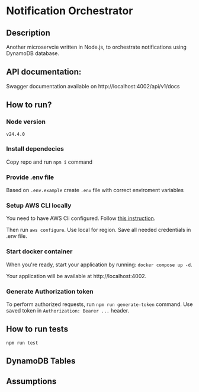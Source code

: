 # Notification Orchestrator

## Description

Another microservcie written in Node.js, to orchestrate notifications using DynamoDB database.

## API documentation:

Swagger documentation available on http://localhost:4002/api/v1/docs

## How to run?

### Node version

`v24.4.0`

### Install dependecies

Copy repo and run `npm i` command

### Provide .env file

Based on `.env.example` create `.env` file with correct enviroment variables

### Setup AWS CLI locally

You need to have AWS Cli configured. Follow [this instruction](https://docs.aws.amazon.com/cli/latest/userguide/getting-started-install.html).

Then run `aws configure`. Use local for region. Save all needed credentials in .env file.

### Start docker container

When you're ready, start your application by running:
`docker compose up -d`.

Your application will be available at http://localhost:4002.

### Generate Authorization token

To perform authorized requests, run `npm run generate-token` command. Use saved token in `Authorization: Bearer ...` header.

## How to run tests

`npm run test`

## DynamoDB Tables

## Assumptions
